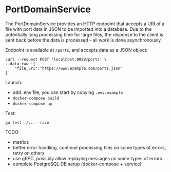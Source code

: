 # PortDomainService
The PortDomainService provides an HTTP endpoint that accepts a URI of a file with port data in JSON to be imported into
a database. Due to the potentially long processing time for large files, the response to the client is sent back before
the data is processed - all work is done asynchronously.

Endpoint is available at `/ports`, and accepts data as a JSON object:

```
curl --request POST 'localhost:8088/ports' \
--data-raw '{
    "file_uri":"https://www.example.com/ports.json"
}'
```

Launch:
- add .env file, you can start by copying `.env.example`
- `docker-compose build`
- `docker-compose up`

Test:
```
go test ./... -race
```

TODO:
- metrics
- better error handling, continue processing files on some types of errors, retry on others
- use gRPC, possibly allow replaying messages on some types of errors
- complete PostgreSQL DB setup (docker-compose + service)
